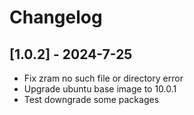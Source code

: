 # Changelog

## [1.0.2] - 2024-7-25

- Fix zram no such file or directory error
- Upgrade ubuntu base image to 10.0.1
- Test downgrade some packages
